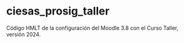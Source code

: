 # ciesas_prosig_taller
Código HMLT de la configuración del Moodle 3.8 con el Curso Taller, versión 2024.
